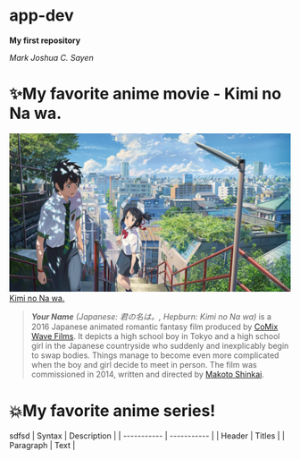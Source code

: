# app-dev

**My first repository**

*Mark Joshua C. Sayen*

# :sparkles:My favorite anime movie - Kimi no Na wa.

![this is an image](kiminonawa.jpg "animemoviepic")
[Kimi no Na wa.](https://www.imdb.com/title/tt5311514/)

> ***Your Name** (Japanese: 君の名は。, Hepburn: Kimi no Na wa)* is a 2016 Japanese animated romantic fantasy film produced by [CoMix Wave Films](https://en.wikipedia.org/wiki/CoMix_Wave_Films). It depicts a high school boy in Tokyo and a high school girl in the Japanese countryside who suddenly and inexplicably begin to swap bodies. Things manage to become even more complicated when the boy and girl decide to meet in person. The film was commissioned in 2014, written and directed by [Makoto Shinkai](https://en.wikipedia.org/wiki/Makoto_Shinkai).

# :boom:My favorite anime series!

sdfsd
| Syntax | Description |
| ----------- | ----------- |
| Header | Titles |
| Paragraph | Text |
